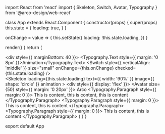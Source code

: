 import React from 'react'
import { Skeleton, Switch, Avatar, Typography } from '@arco-design/web-react'

class App extends React.Component {
  constructor(props) {
    super(props)
    this.state = {
      loading: true,
    }
  }

  onChange = value => {
    this.setState({
      loading: !this.state.loading,
    })
  }

  render() {
    return (
      <div>
        <div style={{ marginBottom: 40 }}>
          <Typography.Text style={{ margin: '0 8px' }}>Animation</Typography.Text>
          <Switch
            style={{ verticalAlign: 'middle' }}
            size="small"
            onChange={this.onChange}
            checked={this.state.loading}
          />
        </div>
        <Skeleton
          loading={this.state.loading}
          text={{ width: '90%' }}
          image={{ shape: 'circle' }}
          animation
        >
          <div style={{ display: 'flex' }}>
            <Avatar size={50} style={{ margin: '0 20px' }}>
              Arco
            </Avatar>
            <Typography>
              <Typography.Paragraph style={{ margin: 0 }}>
                This is content, this is content, this is content
              </Typography.Paragraph>
              <Typography.Paragraph style={{ margin: 0 }}>
                This is content, this is content
              </Typography.Paragraph>
              <Typography.Paragraph style={{ margin: 0 }}>
                This is content, this is content
              </Typography.Paragraph>
            </Typography>
          </div>
        </Skeleton>
      </div>
    )
  }
}

export default App
